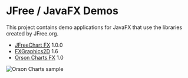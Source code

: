 # JFree / JavaFX Demos 
This project contains demo applications for JavaFX that use the libraries created by JFree.org.

* [JFreeChart FX](https://github.com/jfree/jfreechart-fx) 1.0.0
* [FXGraphics2D](https://github.com/jfree/fxgraphics2d) 1.6
* [Orson Charts FX](https://github.com/jfree/orson-charts-fx) 1.0

![Orson Charts sample](http://www.object-refinery.com/orsoncharts/images/orsoncharts_fx.png)
